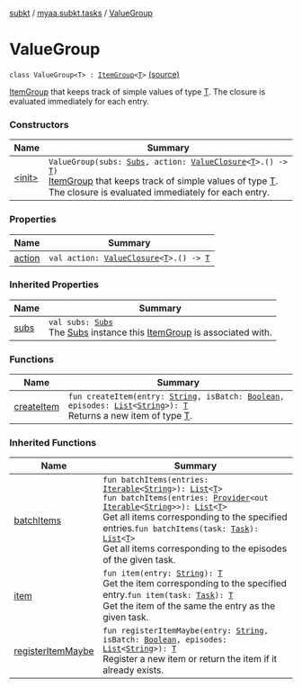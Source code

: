 [subkt](../../index.md) / [myaa.subkt.tasks](../index.md) / [ValueGroup](./index.md)

# ValueGroup

`class ValueGroup<T> : `[`ItemGroup`](../-item-group/index.md)`<`[`T`](index.md#T)`>` [(source)](https://github.com/Myaamori/SubKt/blob/0.1.10/src/main/kotlin/myaa/subkt/tasks/tasks.kt#L550)

[ItemGroup](../-item-group/index.md) that keeps track of simple values of type [T](index.md#T).
The closure is evaluated immediately for each entry.

### Constructors

| Name | Summary |
|---|---|
| [&lt;init&gt;](-init-.md) | `ValueGroup(subs: `[`Subs`](../-subs/index.md)`, action: `[`ValueClosure`](../-value-closure/index.md)`<`[`T`](index.md#T)`>.() -> `[`T`](index.md#T)`)`<br>[ItemGroup](../-item-group/index.md) that keeps track of simple values of type [T](index.md#T). The closure is evaluated immediately for each entry. |

### Properties

| Name | Summary |
|---|---|
| [action](action.md) | `val action: `[`ValueClosure`](../-value-closure/index.md)`<`[`T`](index.md#T)`>.() -> `[`T`](index.md#T) |

### Inherited Properties

| Name | Summary |
|---|---|
| [subs](../-item-group/subs.md) | `val subs: `[`Subs`](../-subs/index.md)<br>The [Subs](../-subs/index.md) instance this [ItemGroup](../-item-group/index.md) is associated with. |

### Functions

| Name | Summary |
|---|---|
| [createItem](create-item.md) | `fun createItem(entry: `[`String`](https://kotlinlang.org/api/latest/jvm/stdlib/kotlin/-string/index.html)`, isBatch: `[`Boolean`](https://kotlinlang.org/api/latest/jvm/stdlib/kotlin/-boolean/index.html)`, episodes: `[`List`](https://kotlinlang.org/api/latest/jvm/stdlib/kotlin.collections/-list/index.html)`<`[`String`](https://kotlinlang.org/api/latest/jvm/stdlib/kotlin/-string/index.html)`>): `[`T`](index.md#T)<br>Returns a new item of type [T](../-item-group/index.md#T). |

### Inherited Functions

| Name | Summary |
|---|---|
| [batchItems](../-item-group/batch-items.md) | `fun batchItems(entries: `[`Iterable`](https://kotlinlang.org/api/latest/jvm/stdlib/kotlin.collections/-iterable/index.html)`<`[`String`](https://kotlinlang.org/api/latest/jvm/stdlib/kotlin/-string/index.html)`>): `[`List`](https://kotlinlang.org/api/latest/jvm/stdlib/kotlin.collections/-list/index.html)`<`[`T`](../-item-group/index.md#T)`>`<br>`fun batchItems(entries: `[`Provider`](https://docs.gradle.org/current/javadoc/org/gradle/api/provider/Provider.html)`<out `[`Iterable`](https://kotlinlang.org/api/latest/jvm/stdlib/kotlin.collections/-iterable/index.html)`<`[`String`](https://kotlinlang.org/api/latest/jvm/stdlib/kotlin/-string/index.html)`>>): `[`List`](https://kotlinlang.org/api/latest/jvm/stdlib/kotlin.collections/-list/index.html)`<`[`T`](../-item-group/index.md#T)`>`<br>Get all items corresponding to the specified entries.`fun batchItems(task: `[`Task`](https://docs.gradle.org/current/javadoc/org/gradle/api/Task.html)`): `[`List`](https://kotlinlang.org/api/latest/jvm/stdlib/kotlin.collections/-list/index.html)`<`[`T`](../-item-group/index.md#T)`>`<br>Get all items corresponding to the episodes of the given task. |
| [item](../-item-group/item.md) | `fun item(entry: `[`String`](https://kotlinlang.org/api/latest/jvm/stdlib/kotlin/-string/index.html)`): `[`T`](../-item-group/index.md#T)<br>Get the item corresponding to the specified entry.`fun item(task: `[`Task`](https://docs.gradle.org/current/javadoc/org/gradle/api/Task.html)`): `[`T`](../-item-group/index.md#T)<br>Get the item of the same the entry as the given task. |
| [registerItemMaybe](../-item-group/register-item-maybe.md) | `fun registerItemMaybe(entry: `[`String`](https://kotlinlang.org/api/latest/jvm/stdlib/kotlin/-string/index.html)`, isBatch: `[`Boolean`](https://kotlinlang.org/api/latest/jvm/stdlib/kotlin/-boolean/index.html)`, episodes: `[`List`](https://kotlinlang.org/api/latest/jvm/stdlib/kotlin.collections/-list/index.html)`<`[`String`](https://kotlinlang.org/api/latest/jvm/stdlib/kotlin/-string/index.html)`>): `[`T`](../-item-group/index.md#T)<br>Register a new item or return the item if it already exists. |
